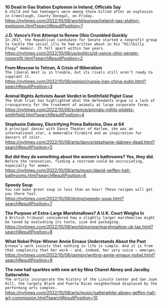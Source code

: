 **10 Dead in Gas Station Explosion in Ireland, Officials Say**\
`A child and two teenagers were among those killed after an explosion in Creeslough, County Donegal, on Friday.`\
https://nytimes.com/2022/10/08/world/europe/ireland-gas-station-explosion.html?searchResultPosition=1

**J.D. Vance’s First Attempt to Renew Ohio Crumbled Quickly**\
`In 2017, the Republican candidate for Senate started a nonprofit group to tackle the social ills he had written about in his “Hillbilly Elegy” memoir. It fell apart within two years.`\
https://nytimes.com/2022/10/08/us/politics/jd-vance-ohio-senate-nonprofit.html?searchResultPosition=2

**From Moscow to Tehran, A Crisis of Illiberalism**\
`The liberal West is in trouble, but its rivals still aren’t ready to supplant it.`\
https://nytimes.com/2022/10/08/opinion/russia-iran-china-putin.html?searchResultPosition=3

**Animal Rights Activists Await Verdict in Smithfield Piglet Case**\
`The Utah trial has highlighted what the defendants argue is a lack of transparency for the treatment of animals at large corporate farms.`\
https://nytimes.com/2022/10/08/science/animals-rights-piglets-smithfield.html?searchResultPosition=4

**Stephanie Dabney, Electrifying Prima Ballerina, Dies at 64**\
`A principal dancer with Dance Theater of Harlem, she was an international star, a memorable Firebird and an inspiration for dancers of color.`\
https://nytimes.com/2022/10/08/arts/dance/stephanie-dabney-dead.html?searchResultPosition=5

**But did they do something about the women’s bathrooms? Yes, they did.**\
`Before the renovation, finding a restroom could be excruciating, especially for women.`\
https://nytimes.com/2022/10/08/arts/music/david-geffen-hall-bathrooms.html?searchResultPosition=6

**Speedy Soup**\
`You can make great soup in less than an hour! These recipes will get you there fast.`\
https://nytimes.com/2022/10/08/dining/speedy-soup.html?searchResultPosition=7

**The Purpose of Extra-Large Marshmallows? A U.K. Court Weighs In**\
`A British tribunal considered how a slightly larger marshmallow might be taxed by evaluating its taste, size and packaging.`\
https://nytimes.com/2022/10/08/world/europe/marshmallow-uk-tax.html?searchResultPosition=8

**What Nobel Prize-Winner Annie Ernaux Understands About the Past**\
`Ernaux’s work insists that nothing in life is simple. And it is from that complexity that her work — and, indeed, her very voice — emerges.`\
https://nytimes.com/2022/10/08/opinion/writing-annie-ernaux-nobel.html?searchResultPosition=9

**The new hall sparkles with new art by Nina Chanel Abney and Jacolby Satterwhite.**\
`The artists incorporate the history of the Lincoln Center and San Juan Hill, the largely Black and Puerto Rican neighborhood displaced by the performing arts complex.`\
https://nytimes.com/2022/10/08/arts/music/satterwhite-abney-geffen-hall-art-commission.html?searchResultPosition=10

